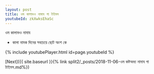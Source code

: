 ```yaml
---
layout: post
title: ওম কালাভও নামায গা টাইমস
youtubeId: zkXwksEhaSc
---
```

 
 
 ওম কালাভও নামায  
 
 -  কালা নামক দিনের সবচেয়ে ছোট অংশ কে 
 
  
 
  
 
 
 
 
 
 


{% include youtubePlayer.html id=page.youtubeId %}
 
[Next]({{ site.baseurl }}{% link  split2/_posts/2018-11-06-ওম কষ্টঅভ্য নামায গা টাইমস.md%})
 
